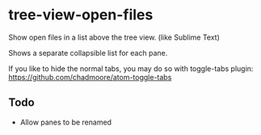 # tree-view-open-files

Show open files in a list above the tree view. (like Sublime Text)

Shows a separate collapsible list for each pane.

If you like to hide the normal tabs, you may do so with toggle-tabs plugin:
https://github.com/chadmoore/atom-toggle-tabs

## Todo

* Allow panes to be renamed
